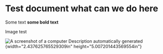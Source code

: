 # Test document what can we do here

Some text **some bold text**

Image test

![A screenshot of a computer
Description automatically generated](media/image1.png){width="2.437625765529309in" height="5.007201443569554in"}
